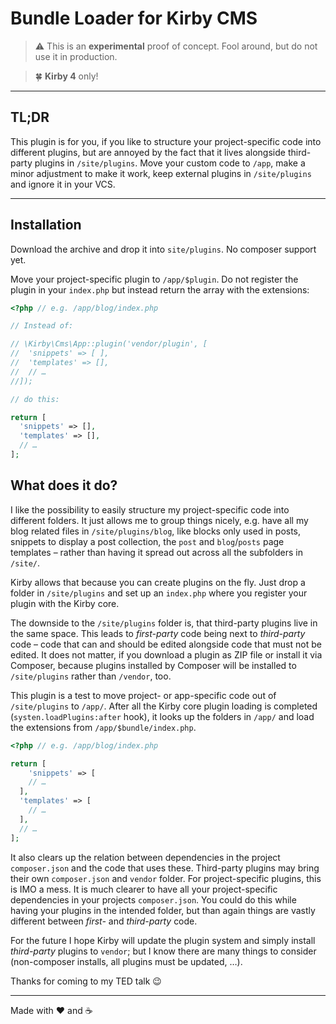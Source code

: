 # Bundle Loader for Kirby CMS

> ⚠️ This is an **experimental** proof of concept. Fool around, but do not use it in production.

> 🍀 **Kirby 4** only!

----
## TL;DR
This plugin is for you, if you like to structure your project-specific code into different plugins, but are annoyed by the fact that it lives alongside third-party plugins in `/site/plugins`. Move your custom code to `/app`, make a minor adjustment to make it work, keep external plugins in `/site/plugins` and ignore it in your VCS.

----

## Installation
Download the archive and drop it into `site/plugins`. No composer support yet. 

Move your project-specific plugin to `/app/$plugin`. Do not register the plugin in your `index.php` but instead return the array with the extensions: 


```php
<?php // e.g. /app/blog/index.php

// Instead of:

// \Kirby\Cms\App::plugin('vendor/plugin', [
//  'snippets' => [ ],
//  'templates' => [],
//  // …
//]);

// do this:

return [
  'snippets' => [],
  'templates' => [],
  // …
];
```

## What does it do?

I like the possibility to easily structure my project-specific code into different folders. It just allows me to group things nicely, e.g. have all my blog related files in `/site/plugins/blog`, like blocks only used in posts, snippets to display a post collection, the `post` and `blog`/`posts` page templates – rather than having it spread out across all the subfolders in `/site/`. 

Kirby allows that because you can create plugins on the fly. Just drop a folder in `/site/plugins` and set up an `index.php` where you register your plugin with the Kirby core.   

The downside to the `/site/plugins` folder is, that third-party plugins live in the same space. This leads to *first-party* code being next to *third-party* code – code that can and should be edited alongside code that must not be edited. It does not matter, if you download a plugin as ZIP file or install it via Composer, because plugins installed by Composer will be installed to `/site/plugins` rather than `/vendor`, too.

This plugin is a test to move project- or app-specific code out of `/site/plugins` to `/app/`. After all the Kirby core plugin loading is completed (`systen.loadPlugins:after` hook), it looks up the folders in `/app/` and load the extensions from `/app/$bundle/index.php`.

```php
<?php // e.g. /app/blog/index.php

return [
	'snippets' => [
    // …
  ],
  'templates' => [
    // …  
  ],
  // …
];
```

It also clears up the relation between dependencies in the project `composer.json` and the code that uses these. Third-party plugins may bring their own `composer.json` and `vendor` folder. For project-specific plugins, this is IMO a mess. It is much clearer to have all your project-specific dependencies in your projects `composer.json`. You could do this while having your plugins in the intended folder, but than again things are vastly different between *first-* and *third-party* code. 

For the future I hope Kirby will update the plugin system and simply install *third-party* plugins to `vendor`; but I know there are many things to consider (non-composer installs, all plugins must be updated, …).

Thanks for coming to my TED talk 😉

----
Made with ♥️ and ☕
